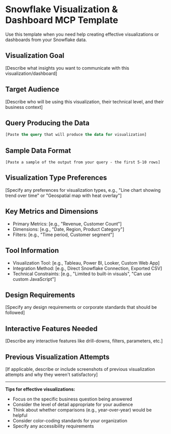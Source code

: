 # Snowflake Visualization & Dashboard MCP Template

Use this template when you need help creating effective visualizations or dashboards from your Snowflake data.

## Visualization Goal

[Describe what insights you want to communicate with this visualization/dashboard]

## Target Audience

[Describe who will be using this visualization, their technical level, and their business context]

## Query Producing the Data

```sql
[Paste the query that will produce the data for visualization]
```

## Sample Data Format

```
[Paste a sample of the output from your query - the first 5-10 rows]
```

## Visualization Type Preferences

[Specify any preferences for visualization types, e.g., "Line chart showing trend over time" or "Geospatial map with heat overlay"]

## Key Metrics and Dimensions

- Primary Metrics: [e.g., "Revenue, Customer Count"]
- Dimensions: [e.g., "Date, Region, Product Category"]
- Filters: [e.g., "Time period, Customer segment"]

## Tool Information

- Visualization Tool: [e.g., Tableau, Power BI, Looker, Custom Web App]
- Integration Method: [e.g., Direct Snowflake Connection, Exported CSV]
- Technical Constraints: [e.g., "Limited to built-in visuals", "Can use custom JavaScript"]

## Design Requirements

[Specify any design requirements or corporate standards that should be followed]

## Interactive Features Needed

[Describe any interactive features like drill-downs, filters, parameters, etc.]

## Previous Visualization Attempts

[If applicable, describe or include screenshots of previous visualization attempts and why they weren't satisfactory]

---

**Tips for effective visualizations:**
- Focus on the specific business question being answered
- Consider the level of detail appropriate for your audience
- Think about whether comparisons (e.g., year-over-year) would be helpful
- Consider color-coding standards for your organization
- Specify any accessibility requirements 